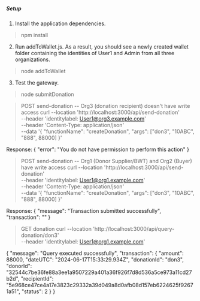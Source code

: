 
##### Setup #####
1. Install the application dependencies. 
> npm install

2. Run addToWallet.js. As a result, you should see a newly created wallet folder containing the identities of User1 and Admin from all three organizations.
> node addToWallet

3. Test the gateway.
> node submitDonation

> POST send-donation -- Org3 (donation recipient) doesn't have write access
curl --location 'http://localhost:3000/api/send-donation' \
--header 'identitylabel: User1@org3.example.com' \
--header 'Content-Type: application/json' \
--data '{
    "functionName": "createDonation",
    "args": ["don3", "10ABC", "888", 88000]
}'

Response: 
{
    "error": "You do not have permission to perform this action"
}

> POST send-donation -- Org1 (Donor Supplier/BWT) and Org2 (Buyer) have write access
curl --location 'http://localhost:3000/api/send-donation' \
--header 'identitylabel: User1@org1.example.com' \
--header 'Content-Type: application/json' \
--data '{
    "functionName": "createDonation",
    "args": ["don3", "10ABC", "888", 88000]
}'

Response:
{
    "message": "Transaction submitted successfully",
    "transaction": ""
}

> GET donation
curl --location 'http://localhost:3000/api/query-donation/don3' \
--header 'identitylabel: User1@org1.example.com'

{
    "message": "Query executed successfully",
    "transaction": {
        "amount": 88000,
        "dateUTC": "2024-06-17T15:33:29.934Z",
        "donationId": "don3",
        "donorId": "32544c7be36fe88a3ee1a9507229a401a36f926f7d8d536a5ce973a11cd27b2d",
        "recipientId": "5e968ce47ce4a17e3823c29332a39d049a8d0afb08d157eb6224625f92671a51",
        "status": 2
    }
}